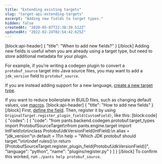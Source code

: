 ```yaml
---
title: "Extending existing targets"
slug: "target-api-extending-targets"
excerpt: "Adding new fields to target types."
hidden: false
createdAt: "2020-05-07T22:38:39.512Z"
updatedAt: "2022-02-24T02:54:42.625Z"
---
```

[block:api-header]
{
  "title": "When to add new fields?"
}
[/block]
Adding new fields is useful when you are already using a target type, but need to store additional metadata for your plugin.

For example, if you're writing a codegen plugin to convert a `protobuf_source` target into Java source files, you may want to add a `jdk_version` field to `protobuf_source`.

If you are instead adding support for a new language, [create a new target type](doc:target-api-new-targets).

If you want to reduce boilerplate in BUILD files, such as changing default values, use [macros](doc:macros).
[block:api-header]
{
  "title": "How to add new fields"
}
[/block]
First, [define the field](doc:target-api-new-fields). Then, register it by using `OriginalTarget.register_plugin_field(CustomField)`, like this:
[block:code]
{
  "codes": [
    {
      "code": "from pants.backend.codegen.protobuf.target_types import ProtobufSourceTarget\nfrom pants.engine.target import IntField\n\n\nclass ProtobufJdkVersionField(IntField):\n    alias = \"jdk_version\"\n    default = 11\n    help = \"Which JDK protobuf should target.\"\n\n\ndef rules():\n    return [ProtobufSourceTarget.register_plugin_field(ProtobufJdkVersionField)]",
      "language": "python",
      "name": "plugins/register.py"
    }
  ]
}
[/block]
To confirm this worked, run `./pants help protobuf_source`.